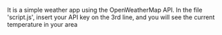 It is a simple weather app using the OpenWeatherMap API. In the file 'script.js', insert your API key on the 3rd line, and you will see the current temperature in your area
